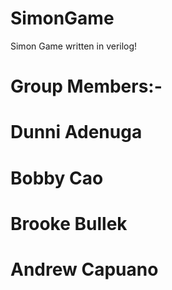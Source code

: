 # SimonGame
Simon Game written in verilog!

# Group Members:-
# Dunni Adenuga
# Bobby Cao
# Brooke Bullek
# Andrew Capuano
